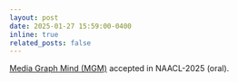 ```yaml
---
layout: post
date: 2025-01-27 15:59:00-0400
inline: true
related_posts: false
---
```


[Media Graph Mind (MGM)](https://aclanthology.org/2025.naacl-long.373/) accepted in NAACL-2025 (oral). 
